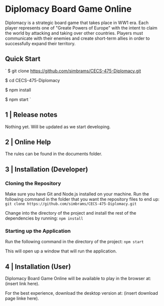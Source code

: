 # Diplomacy Board Game Online

Diplomacy is a strategic board game that takes place in WW1 era. Each player represents one of "Greate Powers of Europe" with the intent to claim the world by attacking and taking over other countries. Players must communicate with their enemies and create short-term allies in order to successfully expand their territory.

## Quick Start

`
$ git clone https://github.com/simbrams/CECS-475-Diplomacy.git

$ cd CECS-475-Diplomacy

$ npm install

$ npm start
`

## 1 | Release notes

Nothing yet. Will be updated as we start developing.

## 2 | Online Help

The rules can be found in the documents folder.

## 3 | Installation (Developer)

### Cloning the Repository

Make sure you have Git and Node.js installed on your machine.
Run the following command in the folder that you want the repository files to end up:
`git clone https://github.com/simbrams/CECS-475-Diplomacy.git`

Change into the directory of the project and install the rest of the dependencies by running:
`npm install`

### Starting up the Application

Run the following command in the directory of the project:
`npm start`

This will open up a window that will run the application.

## 4 | Installation (User)

Diplomacy Board Game Online will be available to play in the browser at: (insert link here).

For the best experience, download the desktop version at: (insert download page linke here).
